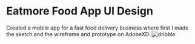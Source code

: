 # Eatmore Food App UI Design
Created a mobile app for a fast food delivery business where first I made the sketch and the wireframe and prototype on AdobeXD.
![dribble](https://github.com/rixhi002/Food-App-Design-UX-UI/assets/94241513/0ee9bc8c-2565-49e7-aa51-da420ed67087)
